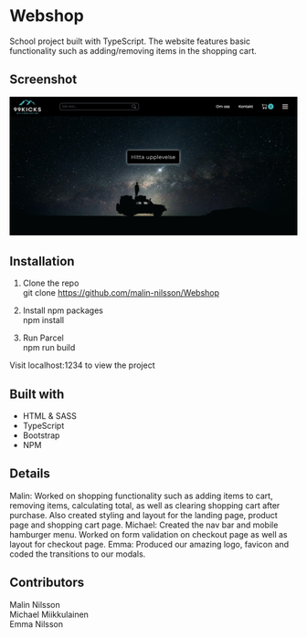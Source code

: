 # Webshop
School project built with TypeScript. The website features basic functionality such as adding/removing items in the shopping cart.

## Screenshot

![](src/assets/screenshot.jpg)


## Installation
1. Clone the repo\
git clone https://github.com/malin-nilsson/Webshop

2. Install npm packages\
npm install

3. Run Parcel\
npm run build

Visit localhost:1234 to view the project

## Built with
- HTML & SASS
- TypeScript
- Bootstrap
- NPM

## Details
Malin: Worked on shopping functionality such as adding items to cart, removing items, calculating total, as well as clearing shopping cart after purchase. Also created styling and layout for the landing page, product page and shopping cart page.
Michael: Created the nav bar and mobile hamburger menu. Worked on form validation on checkout page as well as layout for checkout page.
Emma: Produced our amazing logo, favicon and coded the transitions to our modals.

## Contributors
Malin Nilsson </br>
Michael Miikkulainen </br>
Emma Nilsson
